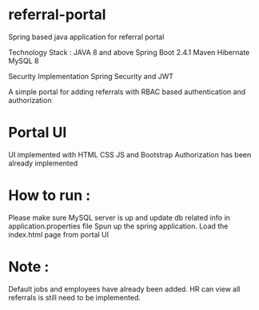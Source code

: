 # referral-portal
Spring based java application for referral portal


Technology Stack  : 
  JAVA 8 and above
  Spring Boot 2.4.1
  Maven
  Hibernate
  MySQL 8

Security Implementation
  Spring Security and JWT
  
A simple portal for adding referrals with RBAC based authentication and authorization

# Portal UI
UI implemented with HTML CSS JS and Bootstrap
Authorization has been already implemented


# How to run :
Please make sure MySQL server is up and update db related info in application.properties file
Spun up the spring application.
Load the index.html page from portal UI 
# Note :
Default jobs and employees have already been added.
HR can view all referrals is still need to be implemented.
